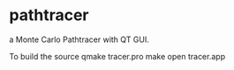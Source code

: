 # pathtracer
a Monte Carlo Pathtracer with QT GUI.

To build the source
    qmake tracer.pro
    make
    open tracer.app
